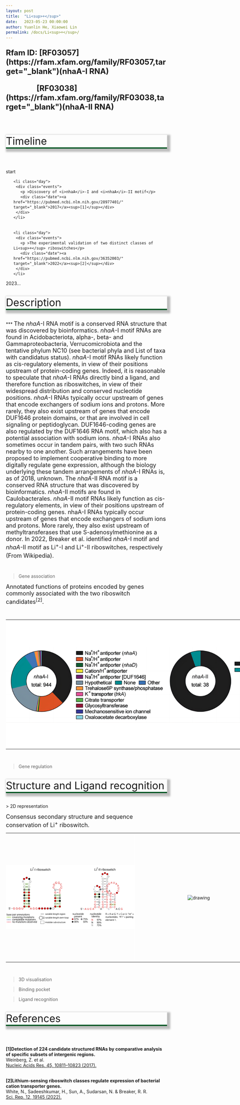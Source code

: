 ```yaml
---
layout: post
title:  "Li<sup>+</sup>"
date:   2023-05-23 00:00:00
author: Yuanlin He, Xiaowei Lin
permalink: /docs/Li<sup>+</sup>/
---
```

<p style="font-size: 24px"><strong>Rfam ID: [RF03057](https://rfam.xfam.org/family/RF03057,target="_blank")(nhaA-I RNA)</strong> <br /></p>
<p style="font-size: 24px"><strong>&emsp;&emsp;&emsp;&emsp;[RF03038](https://rfam.xfam.org/family/RF03038,target="_blank")(nhaA-II RNA)</strong> <br /></p>

<html lang="zh-cn">
<head>
<meta charset="utf-8"> 
<style>
  .header_box {
    border: none;
    border-bottom: 4px solid #005826;
    box-shadow: 5px 5px 5px 5px rgba(0, 0, 0, 0.25);
    font-size:32px
  }
</style>
</head>
<p><br /></p>
<p class="header_box">Timeline</p>
<p><br /></p>
<div class="timeline">
  <div class="year">
    <div class="inner">
      <span>start</span>
    </div>
  </div>
  <ul class="days">
          
    <li class="day">
     <div class="events">
       <p >Discovery of <i>nhaA</i>-I and <i>nhaA</i>-II motif</p>
       <div class="date"><a href="https://pubmed.ncbi.nlm.nih.gov/28977401/" target="_blank">2017</a><sup>[1]</sup></div>
     </div>
    </li>
        

    <li class="day">
     <div class="events">
       <p >The experimental validation of two distinct classes of  Li<sup>+</sup> riboswitches</p>
       <div class="date"><a href="https://pubmed.ncbi.nlm.nih.gov/36352003/" target="_blank">2022</a><sup>[2]</sup></div>
     </div>
    </li>
        

  </ul>
  <div class="year year--end">
    <div class="inner">
      <span>2023...</span>
    </div>
  </div>
</div>
</html>
        
<p class="header_box">Description</p>
***
<font size="4">The <i>nhaA</i>-I RNA motif is a conserved RNA structure that was discovered by bioinformatics. <i>nhaA</i>-I motif RNAs are found in Acidobacteriota, alpha-, beta- and Gammaproteobacteria, Verrucomicrobiota and the tentative phylum NC10 (see bacterial phyla and List of taxa with candidatus status).
<i>nhaA</i>-I motif RNAs likely function as cis-regulatory elements, in view of their positions upstream of protein-coding genes. Indeed, it is reasonable to speculate that <i>nhaA</i>-I RNAs directly bind a ligand, and therefore function as riboswitches, in view of their widespread distribution and conserved nucleotide positions. <i>nhaA</i>-I RNAs typically occur upstream of genes that encode exchangers of sodium ions and protons. More rarely, they also exist upstream of genes that encode DUF1646 protein domains, or that are involved in cell signaling or peptidoglycan. DUF1646-coding genes are also regulated by the DUF1646 RNA motif, which also has a potential association with sodium ions. <i>nhaA</i>-I RNAs also sometimes occur in tandem pairs, with two such RNAs nearby to one another. Such arrangements have been proposed to implement cooperative binding to more digitally regulate gene expression, although the biology underlying these tandem arrangements of <i>nhaA</i>-I RNAs is, as of 2018, unknown.
The <i>nhaA</i>-II RNA motif is a conserved RNA structure that was discovered by bioinformatics. <i>nhaA</i>-II motifs are found in Caulobacterales.
<i>nhaA</i>-II motif RNAs likely function as cis-regulatory elements, in view of their positions upstream of protein-coding genes. nhaA-I RNAs typically occur upstream of genes that encode exchangers of sodium ions and protons. More rarely, they also exist upstream of methyltransferases that use S-adenosylmethionine as a donor.
In 2022, Breaker et al. identified <i>nhaA</i>-I motif and <i>nhaA</i>-II motif as Li<sup>+</sup>-I and Li<sup>+</sup>-II riboswitches, respectively (From Wikipedia)<sup></sup>.</font>
<p><br /></p>
            
> Gene association
        
<font size="4">Annotated functions of proteins encoded by genes commonly associated with the two riboswitch candidates<sup>[2]</sup>.</font>
<p><br /></p>
<table class="table table-bordered" style="table-layout:fixed;width:800px;margin-left:auto;margin-right:auto;">
<tr >
<td style="text-align:center;padding-bottom: 0px;padding-left: 0px;padding-top: 0px;padding-right: 0px">
  <img src="/images/gene_association/Li+_riboswitch_gene_association.svg" alt="drawing" style="width:800px;margin-top: 0px;margin-bottom: 0px;" >
</td>
</tr>
</table>
<p><br /></p>
                
> Gene regulation
            
<p class="header_box">Structure and Ligand recognition</p>
> 2D representation
        
<font size=4>Consensus secondary structure and sequence conservation of Li<sup>+</sup> riboswitch<sup></sup>.</font><br>
<table class="table table-bordered" style="table-layout:fixed;width:800px;margin-left:auto;margin-right:auto;"><tr>
  <td style="text-align:center;padding-bottom: 0px;padding-left: 0px;padding-top: 0px;padding-right: 0px">
<head>
    <meta charset="UTF-8">
    <meta http-equiv="X-UA-Compatible" content="IE=edge">
    <meta name="viewport" content="width=device-width, initial-scale=1.0">
    <link rel="stylesheet" href="style.css">
    <title>Document</title>
</head>
<style>
   body {
    width: 100%;
    height: 100vh;
}
   button {
   margin-right: 0px;
}
   .main-container {
    display: flex;
    align-items: left;
    justify-content: center;
    height: 100%;
}
   .zoom-wrapper1 {
    width: 400px;
    height: 400px;
    border: 1px solid #fff;
    display: flex;
    align-items: center;
    justify-content: center;
}
</style>
    <div class="main-container">
        <div class="zoom-wrapper1">
            <div class="zoom-area1">
                <img src="/images/2D/Li+_riboswitch_2D.svg" alt="drawing" style="width:400px" />
            </div>
        </div>
    </div>
    <script src="https://www.ribocentre.org/js/panzoom.js"></script>
    <script type='text/javascript'>
      var zoomWraper1 = document.querySelector(".zoom-wrapper1");
      var panzoom1 = Panzoom(document.querySelector(".zoom-area1"), {
      maxScale: 6
      });
      zoomWraper1.addEventListener("wheel", panzoom1.zoomWithWheel);
      panzoom1.zoom(300 / document.querySelector(".zoom-area1 img").height);
      </script>
</td>
<!--2D模2--------------------------->
<td style="text-align:center;padding-bottom: 0px;padding-left: 0px;padding-top: 0px;padding-right: 0px">
<style>
.zoom-wrapper2 {
    width: 400px;
    height: 400px;
    border: 1px solid #fff;
    display: flex;
    align-items: center;
    justify-content: center;
}
</style>
    <div class="main-container">
        <div class="zoom-wrapper2">
            <div class="zoom-area2">
                <img src="/images/2D/" alt="drawing" style="width:400px" />
            </div>
        </div>
    </div>
    <script src="https://www.ribocentre.org/js/panzoom.js"></script>
    <script type='text/javascript'>
      var zoomWraper2 = document.querySelector(".zoom-wrapper2");
      var panzoom2 = Panzoom(document.querySelector(".zoom-area2"), {
      maxScale: 6
      });
      zoomWraper2.addEventListener("wheel", panzoom2.zoomWithWheel);
      panzoom2.zoom(300 / document.querySelector(".zoom-area2 img").height);
    </script>
</td>
</tr></table><br>
                
> 3D visualisation
            
> Binding pocket
                
> Ligand recognition
            
<p class="header_box">References</p>
<p><br /></p>
            
<p><strong>[1]Detection of 224 candidate structured RNAs by comparative analysis of specific subsets of intergenic regions.</strong><br />
Weinberg, Z. et al.<br />
<a href="https://pubmed.ncbi.nlm.nih.gov/28977401/" target="_blank">Nucleic Acids Res. 45, 10811–10823 (2017).</a><br /><br /></p>
                
<p><strong>[2]Lithium-sensing riboswitch classes regulate expression of bacterial cation transporter genes.</strong><br />
White, N., Sadeeshkumar, H., Sun, A., Sudarsan, N. & Breaker, R. R.<br />
<a href="https://pubmed.ncbi.nlm.nih.gov/36352003/" target="_blank">Sci. Rep. 12, 19145 (2022).</a><br /><br /></p>
                